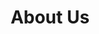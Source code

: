 ---
title: About Us
metadata:
  title: About
  description: Learn about {{site.name}}, your premier destination for tabletop gaming and community
  image: /images/about-hero.jpg
  slug: about
  navigation:
    show_in_nav: true
    show_children: false
    page_weight: 10
  seo:
    title: "About {{site.name}} | Premier Gaming Community Hub"
    description: "{{site.default_description}}"
    keywords: gaming store, tabletop games, gaming community, MTG, Warhammer, D&D, board games
    og:
      title: "About {{site.name}} - Premier Gaming Community Hub"
      description: "{{site.default_description}}"
      image: /images/about-og.jpg
    twitter:
      card: summary_large_image
      title: "About {{site.name}} | Gaming Community Hub"
      description: "{{site.default_description}}"
      image: /images/about-twitter.jpg
sections:
  - type: hero
    title: "Welcome to {{site.name}}"
    subtitle: "{{site.default_description}}"
    backgroundImage: /images/hero-about.jpg
  - type: richText
    content: |
      ## Our Story

      Founded by passionate gamers, {{site.name}} was born from a simple vision: to create more than just a gaming store. We wanted to build a thriving community hub where players of all levels could come together, learn, compete, and most importantly, have fun.

      What started as a small local game store has grown into a vibrant community center, hosting hundreds of events each month and bringing together thousands of players across multiple gaming communities.

      ## Our Mission

      At {{site.name}}, our mission is to foster an inclusive, welcoming environment where gamers of all backgrounds and experience levels can pursue their passion. Whether you're a competitive tournament player or just starting your gaming journey, you'll find your place here.

      ## Our Values

      - **Community First**: Everything we do is centered around building and supporting our gaming communities
      - **Inclusivity**: Everyone is welcome, regardless of experience level or background
      - **Quality**: From our gaming space to our events, we maintain the highest standards
      - **Education**: We're committed to helping new players learn and veterans master their games
  - type: features
    title: "What Sets {{site.name}} Apart"
    items:
      - title: Premium Gaming Space
        description: 10,000 sq ft of dedicated gaming space with professional tables and equipment
        icon: building
      - title: Expert Staff
        description: Knowledgeable team members who are passionate about gaming
        icon: users
      - title: Regular Events
        description: Hundreds of monthly events across all gaming communities
        icon: calendar
      - title: Community Focus
        description: Active communities for every major gaming system
        icon: heart
  - type: stats
    title: "{{site.name}} in Numbers"
    items:
      - value: "15,000+"
        label: Active Community Members
      - value: "500+"
        label: Monthly Events
      - value: "10,000"
        label: Square Feet of Gaming Space
      - value: "7"
        label: Gaming Communities
  - type: team
    title: Our Team
    description: "Meet the passionate gamers who make {{site.name}} possible"
    members:
      - name: Alex Chen
        role: Owner & Tournament Organizer
        image: /images/team/alex.jpg
      - name: Sarah Martinez
        role: Community Manager
        image: /images/team/sarah.jpg
      - name: Mike Johnson
        role: Events Coordinator
        image: /images/team/mike.jpg
      - name: Emily Wong
        role: Retail Manager
        image: /images/team/emily.jpg
  - type: cta
    title: Join Our Community
    subtitle: Become part of something special
    buttonText: "{{cta.events_button}}"
    buttonLink: /community/events
--- 
